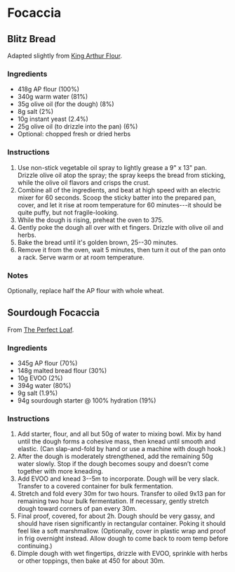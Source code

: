 # Focaccia

## Blitz Bread

Adapted slightly from [King Arthur
Flour](https://www.kingarthurflour.com/recipes/blitz-bread-no-fuss-focaccia-recipe).


### Ingredients

- 418g AP flour (100%)
- 340g warm water (81%)
- 35g olive oil (for the dough) (8%)
- 8g salt (2%)
- 10g instant yeast (2.4%)
- 25g olive oil (to drizzle into the pan) (6%)
- Optional: chopped fresh or dried herbs

### Instructions

1. Use non-stick vegetable oil spray to lightly grease a 9" x 13" pan. Drizzle
   olive oil atop the spray; the spray keeps the bread from sticking, while the
   olive oil flavors and crisps the crust.
2. Combine all of the ingredients, and beat at high speed with an electric
   mixer for 60 seconds. Scoop the sticky batter into the prepared pan, cover,
   and let it rise at room temperature for 60 minutes---it should be quite
   puffy, but not fragile-looking.
3. While the dough is rising, preheat the oven to 375.
4. Gently poke the dough all over with et fingers. Drizzle with olive oil
   and herbs.
5. Bake the bread until it's golden brown, 25--30 minutes.
6. Remove it from the oven, wait 5 minutes, then turn it out of the pan onto a
   rack. Serve warm or at room temperature.

### Notes

Optionally, replace half the AP flour with whole wheat.

## Sourdough Focaccia

From [The Perfect Loaf](https://www.theperfectloaf.com/a-simple-focaccia/).

### Ingredients

- 345g AP flour (70%)
- 148g malted bread flour (30%)
- 10g EVOO (2%)
- 394g water (80%)
- 9g salt (1.9%)
- 94g sourdough starter @ 100% hydration (19%)

### Instructions

1. Add starter, flour, and all but 50g of water to mixing bowl. Mix by hand
   until the dough forms a cohesive mass, then knead until smooth and elastic.
   (Can slap-and-fold by hand or use a machine with dough hook.)
2. After the dough is moderately strengthened, add the remaining 50g water
   slowly. Stop if the dough becomes soupy and doesn’t come together with more
   kneading.
3. Add EVOO and knead 3--5m to incorporate. Dough will be very slack. Transfer
   to a covered container for bulk fermentation.
4. Stretch and fold every 30m for two hours. Transfer to oiled 9x13 pan for
   remaining two hour bulk fermentation. If necessary, gently stretch dough
   toward corners of pan every 30m.
5. Final proof, covered, for about 2h. Dough should be very gassy, and should
   have risen significantly in rectangular container. Poking it should feel
   like a soft marshmallow. (Optionally, cover in plastic wrap and proof in
   frig overnight instead. Allow dough to come back to room temp before
   continuing.)
6. Dimple dough with wet fingertips, drizzle with EVOO, sprinkle with herbs or
   other toppings, then bake at 450 for about 30m.
